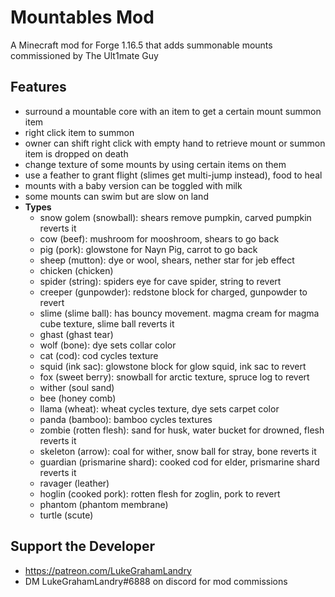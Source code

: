 # Mountables Mod 

A Minecraft mod for Forge 1.16.5 that adds summonable mounts commissioned by The Ult1mate Guy

## Features
- surround a mountable core with an item to get a certain mount summon item
- right click item to summon
- owner can shift right click with empty hand to retrieve mount or summon item is dropped on death
- change texture of some mounts by using certain items on them
- use a feather to grant flight (slimes get multi-jump instead), food to heal
- mounts with a baby version can be toggled with milk
- some mounts can swim but are slow on land
- **Types**
    - snow golem (snowball): shears remove pumpkin, carved pumpkin reverts it
    - cow (beef): mushroom for mooshroom, shears to go back
    - pig (pork): glowstone for Nayn Pig, carrot to go back
    - sheep (mutton): dye or wool, shears, nether star for jeb effect
    - chicken (chicken)
    - spider (string): spiders eye for cave spider, string to revert
    - creeper (gunpowder): redstone block for charged, gunpowder to revert
    - slime (slime ball): has bouncy movement. magma cream for magma cube texture, slime ball reverts it
    - ghast (ghast tear)
    - wolf (bone): dye sets collar color
    - cat (cod): cod cycles texture
    - squid (ink sac): glowstone block for glow squid, ink sac to revert
    - fox (sweet berry): snowball for arctic texture, spruce log to revert
    - wither (soul sand)
    - bee (honey comb)
    - llama (wheat): wheat cycles texture, dye sets carpet color
    - panda (bamboo): bamboo cycles textures
    - zombie (rotten flesh): sand for husk, water bucket for drowned, flesh reverts it
    - skeleton (arrow): coal for wither, snow ball for stray, bone reverts it
    - guardian (prismarine shard): cooked cod for elder, prismarine shard reverts it
    - ravager (leather)
    - hoglin (cooked pork): rotten flesh for zoglin, pork to revert
    - phantom (phantom membrane)
    - turtle (scute)
    
## Support the Developer
- https://patreon.com/LukeGrahamLandry
- DM LukeGrahamLandry#6888 on discord for mod commissions